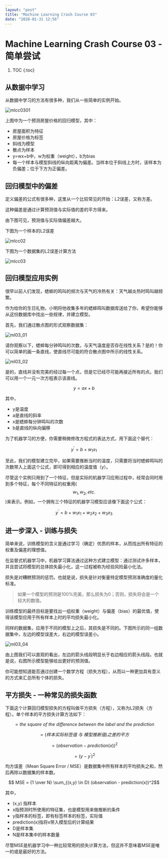 ```yaml
---
layout: "post"
title: "Machine Learning Crash Course 03"
date: "2020-01-31 12:56"
---
```


# Machine Learning Crash Course 03 - 简单尝试

1. TOC
{:toc}

## 从数据中学习

从数据中学习的方法有很多种，我们从一些简单的实例开始。

![mlcc0301](/images/2020/01/mlcc0301.png)

上图中为一个预测房屋价格的回归模型，其中：

- 房屋面积为特征
- 房屋价格为标签
- 斜线为模型
- 散点为样本
- y=wx+b中，w为权重（weight），b为bias
- 每一个样本与模型斜线的纵向距离为偏差。当样本位于斜线上方时，该样本为负偏差；位于下方为正偏差。

## 回归模型中的偏差

定义偏差的公式有很多种，这里从一个比较常见的开始：L2误差，又称方差。

这种偏差是通过计算预测值与实际值的差的平方得来。

由下图可见，预测值与实际值偏差越大。

下图为一个样本的L2误差

![mlcc02](/images/2020/01/mlcc02.png)

下图为一个数据集的L2误差计算方法

![mlcc03](/images/2020/01/mlcc03.png)

## 回归模型应用实例

很早以前人们发现，蟋蟀的鸣叫的频次与天气的冷热有关：天气越炎热时鸣叫越频繁。

作为给你的生日礼物，小明将他收集多年的蟋蟀鸣叫数据库送给了你，希望你能够从这份数据库中找出一些规律，并建立模型。

首先，我们通过散点图的形式观察数据集：

![ml03_01](/images/2020/02/ml03-01.png)

请你观察以下，蟋蟀每分钟鸣叫的次数，与天气温度是否存在线性关系？是的！你可以简单的画一条直线，使直线尽可能的符合散点图中所示的线性关系。

![ml03_02](/images/2020/02/ml03-02.png)

是的，直线并没有完美的经过每一个点，但是它已经尽可能再接近所有的点。我们可以用一个一元一次方程表示该直线。

$$ y = ax + b $$

其中，

- y是温度
- a是直线的斜率
- x是蟋蟀每分钟鸣叫的次数
- b是直线的纵向偏移

为了机器学习的方便，你需要稍微修改方程式的表达方式，用下面这个替代：

$$ y^{'} = b + w_1x_1 $$

至此，我们的模型建立完毕，如果需要推断当时的温度，只需要将当时蟋蟀鸣叫的次数带入上面这个公式，即可得到相应的温度值（y）。

尽管这个实例只用到了一个特征，但是实际的机器学习应用过程中，经常会同时用到多个特征，每个不同特征的权重用($$w_1, w_2, etc.$$)来表示。例如，一个拥有三个特征的机器学习模型应该像下面这个公式：

$$ y^{'} = b + w_1x_1 +w_2x_2 + w_3x_3 $$

## 进一步深入 - 训练与损失

简单来说，训练模型的含义是通过学习（确定）优质的样本，从而找出所有特征的权重及偏差的理想值。

在监督式机器学习中，机器学习算法通过这种方式建立模型：通过测试许多样本，并且尝试将模型的总体损失最小化，这一过程被称为经验风险最小化法。

损失是对糟糕预测的惩罚。也就是说，损失是针对衡量特定模型预测准确度的量化标准。

> 如果一个模型的预测是100%完美，那么损失为0；否则，损失将会是一个较大的数值。

训练模型的最终目标是要找出一组权重（weight）与偏差（bias）的最优值，使得该模型应用于所有样本上时的平均损失最小化。

同样的数据集，应用于不同的模型上之后，其损失是不同的。下图所示的同一组数据集中，左边的模型误差大，右边的模型误差小。

![ml03_04](/images/2020/02/ml03-04.png)

由上图我们可以直观的看出，左边的箭头线段明显长于右边相应的箭头线段。也就是说，右图所示模型能够给出更好的预测值。

你可能想知道能否通过创建一个数学方程（损失方程），从而以一种更加具有意义的方式来汇总所有个体的损失。

## 平方损失 - 一种常见的损失函数

下面这个计算回归模型损失的方程叫做平方损失（方程），又称为L2损失（方程）。单个样本的平方损失计算方法如下：

$$ = the\ square\ of\ the\ difference\ between\ the\ label\ and\ the\ prediction $$

$$ = (样本实际标签值\ 与\ 模型推断值)之差的平方 $$

$$ = (observation - prediction(x))^2 $$

$$ = (y - y^{'})^2 $$

均方误差（Mean Square Error / MSE）是数据集中所有样本的平均损失之和，然后再除以数据集的样本数。

$$ MSE = {1 \over N} \sum_{(x,y) \in D} (observation - prediction(x))^2$$

其中，

- (x,y) 指样本
- x指预测时所使用的特征集，也是模型用来做推断的条件
- y指样本的标签，即有标签样本的标签，实际值
- prediction(x)指将x带入模型后的计算结果
- D是样本集
- N是样本集中的样本数量

尽管MSE是机器学习中一种比较常用的损失计算方法，但这并不意味着MSE是唯一的或是最好的方法。
